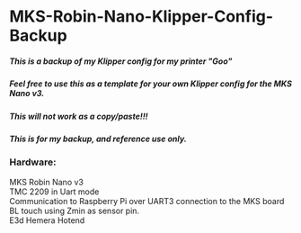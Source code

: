# MKS-Robin-Nano-Klipper-Config-Backup

##### This is a backup of my Klipper config for my printer "Goo"  
##### Feel free to use this as a template for your own Klipper config for the MKS Nano v3.  
##### This will not work as a copy/paste!!!  
##### This is for my backup, and reference use only.

### Hardware:  
MKS Robin Nano v3  
TMC 2209 in Uart mode  
Communication to Raspberry Pi over UART3 connection to the MKS board  
BL touch using Zmin as sensor pin.  
E3d Hemera Hotend
